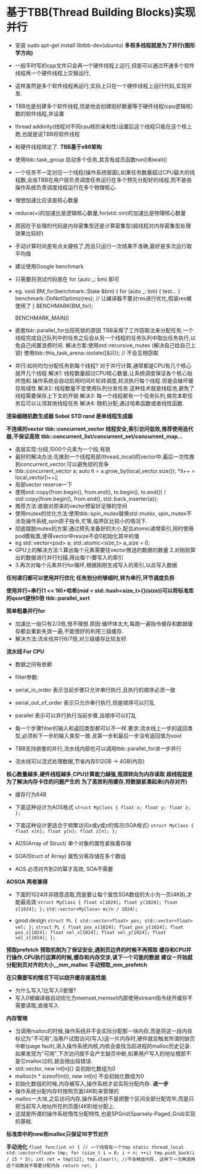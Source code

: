 # 基于TBB(Thread Building Blocks)实现并行
- 安装 sudo apt-get install libtbb-dev(ubuntu)
**多核多线程就是为了并行(图形学方向)**
- 一般平时写的cpp文件只会再一个硬件线程上运行,但是可以通过开通多个软件线程再一个硬件线程上交替运行,
- 这样虽然是多个软件线程再运行,实际上只在一个硬件线程上运行代码,实现并发.
- TBB也是创建多个软件线程,但是他会创建刚好数量等于硬件线程(cpu逻辑核)数的软件线程,并设置
- thread addinity(线程对不同cpu核的亲和性)设置后这个线程只能在这个核上跑,也就是说TBB将软件线程
- 和硬件线程绑定了.
**TBB基于x86架构**
- 使用tbb::task_group 启动多个任务,其含有成员函数run()和wait()
- 一个任务不一定对应一个线程(操作系统层面),如果任务数量超过CPU最大的线程数,会由TBB在用户层负责调度任务运行在多个预先分配好的线程,而不是由操作系统负责调度线程运行在多个物理核心.

- 理想加速比应该是核心数量
- reduce(+)的加速比是逻辑核心数量,for(std::sin)的加速比是物理核心数量
- 原因在于处理的代码是内存密集型还是计算密集型(超线程对内存密集型处理效果比较好)

- 手动计算时间差有点太硬核了,而且只运行一次结果不准确,最好是多次运行取平均值
- 建议使用Google benchmark 
- 只需要将测试代码放在 for (auto _: bm) 即可
- eg.
    void BM_for(benchmark::State &bm) {
        for (auto _: bm) {
            test...
        }
        benchmark::DoNotOptimiz(res); // 让编译器不要对res进行优化,假装res被使用了
    }
    BENCHMARK(BM_for);

    BENCHMARK_MAIN()

- 嵌套tbb::parallel_for出现死锁的原因
    TBB采用了工作窃取法来分配任务,一个线程完成自己队列中的任务之后会从另一个线程的任务队列中取出任务执行,以免自己闲置浪费时间.
    解决方案:使用std::recursive_mutex (解决自己给自己上锁)
            使用tbb::this_task_arena::isolate([&]{}); // 不会互相窃取

- 并行:如何均匀分配任务到每个线程?
    对于并行计算,通常都是CPU有几个核心就开几个线程
    解决1: 线程数量超过CPU核心数量,让系统调度保证各个核心始终饱和.操作系统会自动启用时间片轮转调度,轮流执行每个线程.但是会破坏缓存局域性
    解决2: 线程数量不变使用队列分发任务.这种技术就是线程池,避免了线程需要保存上下文的开销
    解决3: 每一个线程都有一个任务队列,做完本职任务后可以认领其他线程任务
    解决4: 随机分配,通过哈希函数或者线性函数.

**渲染器随机数生成器 Sobol** 
**STD rand 是单线程生成器**

**不连续的vector tbb::concurrent_vector 线程安全,索引访问低效,推荐使用迭代器,不保证高效**
**tbb::concurrent_list/concurrent_set/concurrent_map...**
- 底层实现:分段,1000个元素为一个段,有锁
- 最好的解决办法:先推到一个线程局部(thread_local)的vector中,最后一次性推到concurrent_vector,可以避免锁的竞争
- tbb::concurrent_vector<float> a; auto it = a.grow_by(local_vector.size()); *it++ = local_vector[i++];
- 局部vector reserve一下
- 使用std::copy(from.begin(), from.end(), to.begin(), to.end()) / std::copy(from.begin(), from.end(), std::back_inserter(a));
- 推荐方法:直接对原来的vector预留好足够的空间
- 使用mutex的优化方法:使用tbb::spin_mutex替换std::mutex, spin_mutex不涉及操作系统,spin原子指令,忙等,临界区比较小的情况下.
- 彻底摆脱mutex的方案:通过预先准备好的大小,配合atomic递增索引,同时使用pod模板类,使得vector中resize不会0初始化其中的值
- eg std::vector<pod<float>> a; std::atomic<size_t> a_size = 0;
- GPU上的解决方法:1.算出每个元素需要往vector推送的数据的数量 2.对刚刚算出的数据进行并行扫描,得出每个i要写入的索引
- 3.再次对每个元素并行for循环,根据刚刚生成写入的索引,以此写入数据

**任何递归都可以使用并行优化**
**任务划分的够细时,转为串行,环节调度负担**

**使用并行+串行(1 << 16)+哈希(mid = std::hash<size_t>{}(size))可以将标准库的qsort提快5倍**
**tbb::parallel_sort**

**简单粗暴并行for**
- 加速比一般只有2/3倍,很不理想.原因:循环体太大,每跑一遍指令缓存和数据缓存都会重新失效一遍,不能很好的利用三级缓存.
- 解决方法:流水线并行6/7倍,对三级缓存比较友好.

**流水线 For CPU**
- 数据之间有依赖
- filter参数:
- serial_in_order 表示当前步骤只允许串行执行,且执行的顺序必须一致
- serial_out_of_order 表示只允许串行执行,但是顺序可以打乱
- parallel 表示可以并行执行当前步骤,且顺序可以打乱
- 每一个步骤filter的输入和返回类型都可以不一样.要求:流水线上一步的返回类型,必须和下一步的输入类型一致.且第一步和最后一步没有返回值为void
- TBB支持嵌套的并行,流水线内部也可以调用tbb::parallel_for进一步并行

- 流水线可以流式处理数据,节省内存512GB -> 4GB(内存)

**核心数量越多,硬件线程越多,CPU计算能力越强,瓶颈转向为内存读取**
**超线程就是为了解决内存卡住的问题产生的**
**为了高效利用缓存,将数据紧凑起来(内存对齐)**
- 缓存行为64B
- 下面这种设计为AOS格式
`struct MyClass {
    float x;
    float y;
    float z;
};`
- 下面这种设计更适合于频繁访问x或y或z的情况(SOA格式)
`struct MyClass {
    float x[n];
    float y[n];
    float z[n];
};`

- AOS(Array of Struct) 单个对象的属性紧挨着存储
- SOA(Struct of Array) 属性分离存储在多个数组
- AOS 必须对齐到2的幂才高效, SOA不需要

**AOSOA 两者兼得**
- 下面的1024并非随意选取,而是要让每个属性SOA数组的大小为一页(4KB),才能最高效
`struct MyClass {
    float x[1024];
    float y[1024];
    float z[1024];
};`
`std::vector<MyClass> mc(n / 1024);`

- good design
`struct PL {
    std::vector<float> pos;
    std::vector<float> vel;
};`
`struct PL {
    float pos_x[1024];
    float pos_y[1024];
    float pos_z[1024];
    float vel_x[1024];
    float vel_y[1024];
    float vel_z[1024];
};`

**预取prefetch**
**预取机制为了保证安全,遇到页边界的时候不再预取**
**缓存和CPU并行操作,CPU执行运算的时候,缓存和内存交涉,读下一个可能的数据**
**建议一开始就分配到页对齐的大小__mm_malloc**
**手动预取_mm_prefetch**

**在只需要写的情况下可以绕开缓存提高性能**
- 为什么写入1比写入0更慢?
- 写入0被编译器自动优化为memset,memset内部使用stream指令绕开缓存不需要读取,直接写入


**内存管理**
- 当调用malloc的时候,操作系统并不会实际分配那一块内存,而是将这一段内存标记为"不可用",当用户试图访问(写入)这一片内存时,硬件就会触发所谓的缺页中断(page fault),进入操作系统内核,内核会查找当前进程的malloc历史记录.如果发现为"可用",下次访问就不会产生缺页中断,如果用户写入的地址根部不是它malloc过的,就会抛出段错误.
- std::vector<int>, new int[n]{} 会初始化数组为0
- malloc(n * sizeof(int)), new int[n] 不会初始化数组为0
- 初始化数组的时候,内存被写入,操作系统才会实际分配内存.
**进一步**
- 操作系统分配内存时按照页面(4KB)来管理的
- malloc一大块,之后访问内存,操作系统并不是把整个区间全部分配完毕,而是只把当前写入地址所在的页面(4KB)给分配上.
- 这就是所谓的操作系统惰性分配特性,也是SPGrid(Sparsely-Paged_Grid)实现的基础.

**标准库中的new和malloc只保证16字节对齐**

**手动池化**
`float func(int n) {
    // 一个线程有一个tmp
    static thread_local std::vector<float> tmp;
    for (size_t i = 0; i < n; ++i) tmp.push_back(i / 15 * 3);
    int ret = tmp[12];
    tmp.clear(); //不会释放内存, 这样下一次再调用这个函数就不需要分配内存
    return ret;
}`
